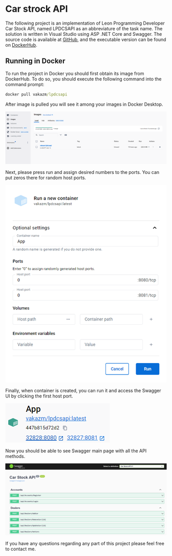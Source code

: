 # Car strock API

The following project is an implementation of Leon Programming Developer Car Stock API, named LPDCSAPI as an abbreviature of the task name.
The solution is written in Visual Studio using ASP .NET Core and Swagger.
The source code is available at [GitHub](https://github.com/Vakazm/LPDCSAPI), and the executable version can be found on [DockerHub](https://hub.docker.com/repository/docker/vakazm/lpdcsapi/general).

## Running in Docker

To run the project in Docker you should first obtain its image from DockerHub.
To do so, you should execute the following command into the command prompt:

```cmd
docker pull vakazm/lpdcsapi
```

After image is pulled you will see it among your images in Docker Desktop.

![Docker Image](content/image.png)

Next, please press run and assign desired numbers to the ports. You can put zeros there for random host ports.

![Create Container Options](content/options.png)

Finally, when container is created, you can run it and access the Swagger UI by clicking the first host port.

![Container Host Ports](content/port.png)

Now you should be able to see Swagger main page with all the API methods.

![Swagger UI Index](content/swagger.png)

If you have any questions regarding any part of this project please feel free to contact me.
